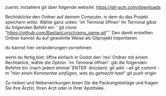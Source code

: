 zuerst: installiere git über folgende website: https://git-scm.com/downloads

Rechtsklicke den Ordner auf deinem Computer, in dem du das Projekt speichern willst.
Wähle ganz unten: 'im Terminal öffnen'
Im Terminal gibst du folgenden Befehl ein: ' git clone "https://github.com/BastianLorsch/emu_game.git" '
Den damit erstellten Ordner kannst du auf gewohnte Weise als Gitprojekt importieren

du kannst hier veränderungen vornehmen

wenn du fertig bist:
öffne einfach in Godot den 'res' Ordner mit einem Rechtsklick, wähle die Option: 'im Terminal öffnen'.
gib die folgenden Befehle ein (nach jedem einmal 'ENTER' drücken):
git add --all
git commit -m "_hier einen Kommentar einfügen, was du gemacht hast_"
git push origin

Zu risiken und Nebenwirkungen lesen Sie die Packungsbeilage und fragen Sie Ihre Ärztin, Ihren Arzt oder in Ihrer Apotheke.
